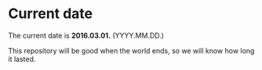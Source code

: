 # Current date

The current date is **2016.03.01.** (YYYY.MM.DD.)

This repository will be good when the world ends, so we will know how long it lasted.